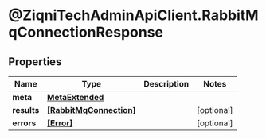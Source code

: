 # @ZiqniTechAdminApiClient.RabbitMqConnectionResponse

## Properties

Name | Type | Description | Notes
------------ | ------------- | ------------- | -------------
**meta** | [**MetaExtended**](MetaExtended.md) |  | 
**results** | [**[RabbitMqConnection]**](RabbitMqConnection.md) |  | [optional] 
**errors** | [**[Error]**](Error.md) |  | [optional] 


